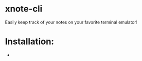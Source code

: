 # xnote-cli
Easily keep track of your notes on your favorite terminal emulator!

# Installation:

-
